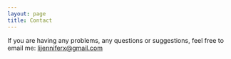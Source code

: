 ```yaml
---
layout: page
title: Contact
---
```


If you are having any problems, any questions or suggestions, feel free to email me: lijenniferx@gmail.com 
